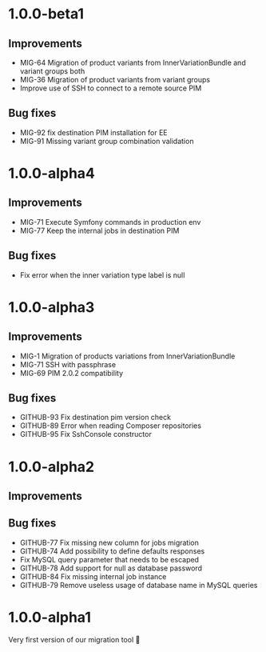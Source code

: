 # 1.0.0-beta1

## Improvements

- MIG-64 Migration of product variants from InnerVariationBundle and variant groups both
- MIG-36 Migration of product variants from variant groups
- Improve use of SSH to connect to a remote source PIM

## Bug fixes

- MIG-92 fix destination PIM installation for EE
- MIG-91 Missing variant group combination validation

# 1.0.0-alpha4

## Improvements

- MIG-71 Execute Symfony commands in production env
- MIG-77 Keep the internal jobs in destination PIM

## Bug fixes

- Fix error when the inner variation type label is null

# 1.0.0-alpha3

## Improvements

- MIG-1 Migration of products variations from InnerVariationBundle
- MIG-71 SSH with passphrase
- MIG-69 PIM 2.0.2 compatibility

## Bug fixes

- GITHUB-93 Fix destination pim version check
- GITHUB-89 Error when reading Composer repositories
- GITHUB-95 Fix SshConsole constructor

# 1.0.0-alpha2

## Improvements

## Bug fixes

- GITHUB-77 Fix missing new column for jobs migration
- GITHUB-74 Add possibility to define defaults responses
- Fix MySQL query parameter that needs to be escaped
- GITHUB-78 Add support for null as database password
- GITHUB-84 Fix missing internal job instance
- GITHUB-79 Remove useless usage of database name in MySQL queries

# 1.0.0-alpha1

Very first version of our migration tool :rocket:
